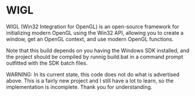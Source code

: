 # WIGL
WIGL (Win32 Integration for OpenGL) is an open-source framework for initializing modern OpenGL using the Win32 API, allowing you to create a window, get an OpenGL context, and use modern OpenGL functions.

Note that this build depends on you having the Windows SDK installed, and the project should be compiled by runnig build.bat in a command prompt outfitted with the SDK batch files.

WARNING: In its current state, this code does not do what is advertised above. This is a fairly new project and I still have a lot to learn, so the implementation is incomplete. Thank you for understanding.